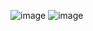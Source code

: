 ![image](https://github.com/krovinosets/CsvFiles/assets/53312124/579b1823-95e2-452c-8e4c-13332144dd3d)
![image](https://github.com/krovinosets/CsvFiles/assets/53312124/fa64630f-3896-4a28-9662-cc795226d264)
